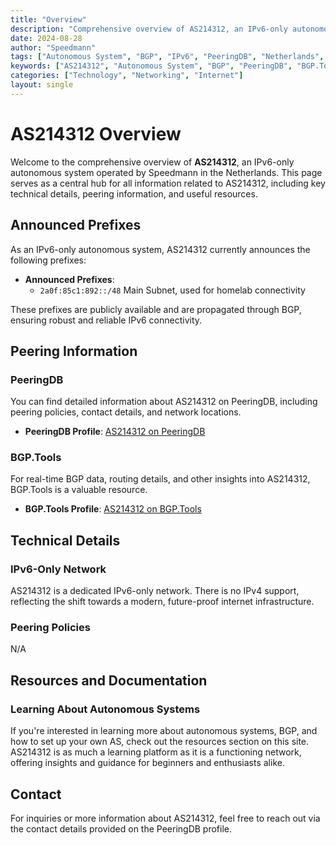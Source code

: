 ```yaml
---
title: "Overview"
description: "Comprehensive overview of AS214312, an IPv6-only autonomous system, including PeeringDB, BGP.Tools, and announced prefixes."
date: 2024-08-28
author: "Speedmann"
tags: ["Autonomous System", "BGP", "IPv6", "PeeringDB", "Netherlands", "Networking"]
keywords: ["AS214312", "Autonomous System", "BGP", "PeeringDB", "BGP.Tools", "IPv6", "Netherlands"]
categories: ["Technology", "Networking", "Internet"]
layout: single
---
```


# AS214312 Overview

Welcome to the comprehensive overview of **AS214312**, an IPv6-only autonomous system operated by Speedmann in the Netherlands. This page serves as a central hub for all information related to AS214312, including key technical details, peering information, and useful resources.

## Announced Prefixes

As an IPv6-only autonomous system, AS214312 currently announces the following prefixes:

- **Announced Prefixes**:
  - `2a0f:85c1:892::/48` Main Subnet, used for homelab connectivity

These prefixes are publicly available and are propagated through BGP, ensuring robust and reliable IPv6 connectivity.

## Peering Information

### PeeringDB
You can find detailed information about AS214312 on PeeringDB, including peering policies, contact details, and network locations.

- **PeeringDB Profile**: [AS214312 on PeeringDB](https://www.peeringdb.com/asn/214312)

### BGP.Tools
For real-time BGP data, routing details, and other insights into AS214312, BGP.Tools is a valuable resource.

- **BGP.Tools Profile**: [AS214312 on BGP.Tools](https://bgp.tools/as/214312)

## Technical Details

### IPv6-Only Network
AS214312 is a dedicated IPv6-only network. There is no IPv4 support, reflecting the shift towards a modern, future-proof internet infrastructure.

### Peering Policies
N/A

## Resources and Documentation

### Learning About Autonomous Systems
If you're interested in learning more about autonomous systems, BGP, and how to set up your own AS, check out the resources section on this site. AS214312 is as much a learning platform as it is a functioning network, offering insights and guidance for beginners and enthusiasts alike.

## Contact

For inquiries or more information about AS214312, feel free to reach out via the contact details provided on the PeeringDB profile.
